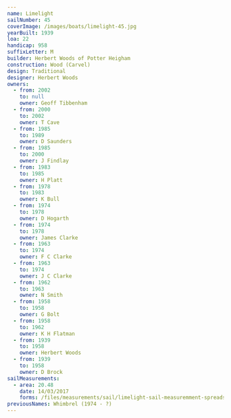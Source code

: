 ```yaml
---
name: Limelight
sailNumber: 45
coverImage: /images/boats/limelight-45.jpg
yearBuilt: 1939
loa: 22
handicap: 958
suffixLetter: M
builder: Herbert Woods of Potter Heigham
construction: Wood (Carvel)
design: Traditional
designer: Herbert Woods
owners:
  - from: 2002
    to: null
    owner: Geoff Tibbenham
  - from: 2000
    to: 2002
    owner: T Cave
  - from: 1985
    to: 1989
    owner: D Saunders
  - from: 1985
    to: 2000
    owner: J Findlay
  - from: 1983
    to: 1985
    owner: H Platt
  - from: 1978
    to: 1983
    owner: K Bull
  - from: 1974
    to: 1978
    owner: D Hogarth
  - from: 1974
    to: 1978
    owner: James Clarke
  - from: 1963
    to: 1974
    owner: F C Clarke
  - from: 1963
    to: 1974
    owner: J C Clarke
  - from: 1962
    to: 1963
    owner: N Smith
  - from: 1958
    to: 1958
    owner: G Bolt
  - from: 1958
    to: 1962
    owner: K H Flatman
  - from: 1939
    to: 1958
    owner: Herbert Woods
  - from: 1939
    to: 1958
    owner: D Brock
sailMeasurements:
  - area: 20.48
    date: 14/03/2017
    forms: /files/measurements/sail/limelight-sail-measuremment-spreadsheet.xlsx
previousNames: Whimbrel (1974 - ?)
---
```

